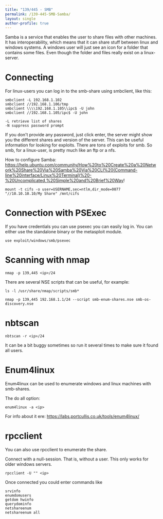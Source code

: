 ```yaml
---
title: "139/445 - SMB"
permalink: /139-445-SMB-Samba/
layout: single
author-profile: true
---
```


Samba is a service that enables the user to share files with other machines. It has interoperability, which means that it can share stuff between linux and windows systems. A windows user will just see an icon for a folder that contains some files. Even though the folder and files really exist on a linux-server.

# Connecting
For linux-users you can log in to the smb-share using smbclient, like this:

```
smbclient -L 192.168.1.102
smbclient //192.168.1.106/tmp
smbclient \\\\192.168.1.105\\ipc$ -U john 
smbclient //192.168.1.105/ipc$ -U john  

-L retrieve list of shares
-N suppress password prompt
```

If you don't provide any password, just click enter, the server might show you the different shares and version of the server. This can be useful information for looking for exploits. There are tons of exploits for smb. So smb, for a linux-user, is pretty much like an ftp or a nfs.

How to configure Samba: https://help.ubuntu.com/community/How%20to%20Create%20a%20Network%20Share%20Via%20Samba%20Via%20CLI%20(Command-line%20interface/Linux%20Terminal)%20-%20Uncomplicated,%20Simple%20and%20Brief%20Way!

```
mount -t cifs -o user=USERNAME,sec=ntlm,dir_mode=0077 "//10.10.10.10/My Share" /mnt/cifs
```

# Connection with PSExec
If you have credentials you can use psexec you can easily log in. You can either use the standalone binary or the metasploit module.
```
use exploit/windows/smb/psexec
```

# Scanning with nmap
```
nmap -p 139,445 <ip>/24 
```

There are several NSE scripts that can be useful, for example:
```
ls -l /usr/share/nmap/scripts/smb*

nmap -p 139,445 192.168.1.1/24 --script smb-enum-shares.nse smb-os-discovery.nse
```

# nbtscan
```
nbtscan -r <ip>/24
```

It can be a bit buggy sometimes so run it several times to make sure it found all users.

# Enum4linux

Enum4linux can be used to enumerate windows and linux machines with smb-shares.

The do all option:
```
enum4linux -a <ip>
```

For info about it ere: https://labs.portcullis.co.uk/tools/enum4linux/

# rpcclient

You can also use rpcclient to enumerate the share.

Connect with a null-session. That is, without a user. This only works for older windows servers.
```
rpcclient -U "" <ip>
```

Once connected you could enter commands like
```  
srvinfo
enumdomusers
getdom hwinfo
querydominfo
netshareenum
netshareenum all
```
